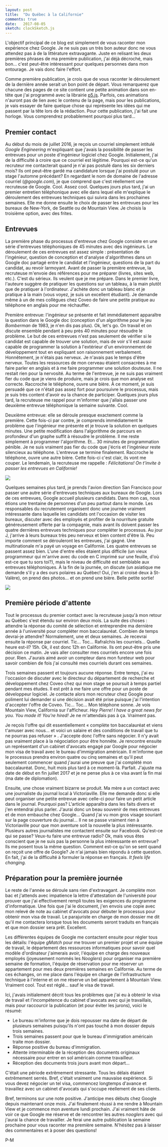 ```yaml
---
layout: post
title:  "Du Québec à la Californie"
comments: true
date:   2017-08-05
sketch: clockSketch.js
---
```


L'objectif principal de ce blog est simplement de vous raconter mon expérience chez Google. Je ne suis pas un très bon auteur donc ne vous attendez pas à de la littérature extravagante. Juste en relisant les deux premières phrases de ma première publication, j'ai déjà décroché, mais bon... c'est peut-être intéressant pour quelques personnes dans mon entourage. Je vais donc faire l'effort.

Comme première publication, je crois que de vous raconter le déroulement de la dernière année serait un bon point de départ. Vous remarquerez que chacune des pages de ce site contient une petite animation dans son en-tête que j'ai programmé avec la librairie [p5.js](https://p5js.org/). Parfois, ces animations n'auront pas de lien avec le contenu de la page, mais pour les publications, je vais essayer de faire quelque chose qui représente les idées qui me passent par la tête lors de la rédaction. Pour cette publication, j'ai fait une horloge. Vous comprendrez probablement pourquoi plus tard...

## Premier contact

Au début du mois de juillet 2016, je reçois un courriel simplement intitulé *Google Engineering* m'expliquant que j'avais la possibilité de passer les entrevues pour un poste d'ingénieur logiciel chez Google. Initialement, j'ai de la difficulté à croire que ce courriel est légitime. Pourquoi est-ce qu'un recruteur me contacterait quand je n'ai pas postulé dans les six derniers mois? Ils ont peut-être gardé ma candidature lorsque j'ai postulé pour un stage l'automne précédant? En regardant le nom de domaine de l'adresse courriel (*@google.com*), je que  comprend que c'est réellement une recruteuse de Google. Cool. Assez cool. Quelques jours plus tard, j'ai un premier entretien téléphonique avec elle dans lequel elle m'explique le déroulement des entrevues techniques qui suivra dans les prochaines semaines. Elle me donne ensuite le choix de passer les entrevues pour les bureaux de New-York, de Seattle ou de Mountain View. Je choisis la troisième option, avec des frites.

## Entrevues

La première phase du processus d'entrevue chez Google consiste en une série d'entrevues téléphoniques de 45 minutes avec des ingénieurs. Le déroulement de ces entrevues est assez simple : présentation de l'ingénieur, question de conception et d'analyse d'algorithmes dans un Google doc partagé entre le candidat et l'ingénieur, questions de la part du candidat, au revoir larmoyant. Avant de passer la première entrevue, la recruteuse m'envoie des références pour me préparer (livres, sites web, etc.). C'est du sérieux. Ils veulent que je me prépare. Dans le premier livre, l'auteure suggère de pratiquer les questions sur un tableau, à la main plutôt que de pratiquer à l'ordinateur. J'achète donc un tableau blanc et je pratique à la main (vous voyez, je suis un excellent étudiant). Je demande même à un de mes collègues chez Coveo de faire une petite pratique au téléphone en anglais pour me réchauffer.

Première entrevue: l'ingénieur se présente et fait immédiatement apparaître la question dans le Google doc (conception d'un algorithme pour le jeu *Bomberman* de 1983, je n'en dis pas plus). Ok, let's go. On travail et on discute ensemble pendant à peu près 40 minutes pour résoudre le problème. Le but de ces entrevues n'est pas seulement de vérifier si le candidat est capable de trouver une solution, mais de voir s'il est aussi capable de programmer la solution à l'extérieur d'un environnement de développement tout en expliquant son raisonnement verbalement. Honnêtement, je n'étais pas nerveux. Je n'avais pas le temps d'être nerveux. Toutes les ressources de mon cerveau étaient consacrées à me faire parler en anglais et à me faire programmer une solution douteuse. Il ne restait rien pour la nervosité. Au terme de l'entrevue, je ne suis pas vraiment fier du code que je viens de produire, mais je crois que mon analyse est correcte. Raccroche le téléphone, ouvre une bière. À ce moment, je suis persuadé que ce n'était pas assez fort pour poursuivre le processus, mais je suis très content d'avoir eu la chance de participer. Quelques jours plus tard, la recruteuse me rappel pour m'informer que j'allais passer une deuxième entrevue téléphonique la semaine suivante. Cool.

Deuxième entrevue: elle se déroule presque exactement comme la première. Cette fois-ci par contre, je comprends immédiatement le problème que l'ingénieur me présente et je trouve la solution en quelques minutes. Une petite modification dans l'algorithme de parcours en profondeur d'un graphe suffit à résoudre le problème. Il me reste simplement à programmer l'algorithme. Et... 30 minutes de programmation pénible. Je ne suis vraiment pas fier du code que j'écris et l'ingénieur reste silencieux au téléphone. L'entrevue se termine finalement. Raccroche le téléphone, ouvre une autre bière. Cette fois-ci c'est clair, ils vont me couper. Le lendemain, la recruteuse me rappelle : *Félicitations! On t'invite à passer les entrevues en Californie!*

<img src="{{ site.baseurl }}/assets/img/pml-google.jpg">

Quelques semaines plus tard, je prends l'avion direction San Francisco pour passer une autre série d'entrevues techniques aux bureaux de Google. Lors de ces entrevues, Google accueil plusieurs candidats. Dans mon cas, nous étions une trentaine de personnes d'un peu partout dans le monde. Les responsables du recrutement organisent donc une journée vraiment intéressante dans laquelle les candidats ont l'occasion de visiter les bureaux, discuter avec des employés et profiter de la nourriture gratuite généreusement offerte par la compagnie, mais avant ils doivent passer les quatre dernières entrevues techniques pour compléter le processus. Au jour J, j'arrive à leurs bureaux très peu nerveux et bien content d'être là. Peu importe comment se dérouleront les entrevues, j'ai gagné. Une multinationale m'a payé un voyage en Californie. Les quatre entrevues se passent assez bien. L'une d'entre elles étaient plus difficile (un vieux programmeur qui m'arrive avec du code en C imprimé sur une feuille, d'où est-ce que tu sors toi?), mais le niveau de difficulté est semblable aux entrevues téléphoniques. À la fin de la journée, on discute (un asiatique me demande s'il y a des ours polaires au Québec! Oui, j'en ai croisé deux à St-Valère), on prend des photos... et on prend une bière. Belle petite sortie!

<img src="{{ site.baseurl }}/assets/img/GCW2.jpg">

## Première période d'attente

Tout le processus du premier contact avec la recruteuse jusqu'à mon retour au Québec s'est étendu sur environ deux mois. La suite des choses : attendre la réponse du comité de sélection et entreprendre ma dernière année à l'université pour compléter mon baccalauréat. Combien de temps devrai-je attendre? Normalement, une et deux semaines. Je recevrai ensuite la réponse par courriel. Tic... Toc... Rafraîchis les courriels...  Quelle heure est-il? 15h. Ok, il est donc 12h en Californie. Ils ont peut-être pris une décision ce matin. Je vais aller consulter mes courriels encore une fois pour. Rien. J'aurais aimé avoir un compteur dans mon fureteur web pour savoir combien de fois j'ai consulté mes courriels durant ces semaines.

Trois semaines passent et toujours aucune réponse. Entre temps, j'ai eu l'occasion de discuter avec le directeur du département de recherche et développement chez Coveo chez qui mon stage se poursuit à temps partiel pendant mes études. Il est prêt à me faire une offre pour un poste de développeur logiciel. Je contacte alors mon recruteur chez Google pour poliment lui demander si une décision avait été prise puisque j'ai l'intention d'accepter l'offre de Coveo. Tic... Toc... Mon téléphone sonne. Je vois Mountain View, California sur l'afficheur. *Hey Pierre! I have a great news for you. You made it! You're hired!* Je ne m'attendais pas à ça. Vraiment pas.

Je reçois l'offre qui dit essentiellement « complète ton baccalauréat et viens t'amuser avec nous... et voici un salaire et des conditions de travail que tu ne pourras pas refuser » . J'accepte donc l'offre sans négocier. Il n'y avait pas vraiment place à la négociation pour être honnête. Je rencontre ensuite un représentant d'un cabinet d'avocats engagé par Google pour négocier mon visa de travail avec le bureau d'immigration américain. Il m'informe que le processus prendra environ quatre ou cinq semaines et qu'il peut seulement commencer quand j'aurai une preuve que j'ai complété mon baccalauréat. Donc, huit mois plus tard à ce moment-là. Parfait. J'ajuste ma date de début en fin juillet 2017 et je ne pense plus à ce visa avant la fin mai (ma date de diplomation).

Ensuite, une chose vraiment bizarre se produit. Ma mère a un contact avec une journaliste du journal local à Victoriaville. Elle me demande donc si elle peut organiser une petite entrevue avec celle-ci pour faire un petit article dans le journal. Pourquoi pas? L'article apparaîtra dans les faits divers et j'en entendrai plus parler. J'aurai donc un beau souvenir de mes entrevues et de mon embauche chez Google... Quand j'ai vu mon gros visage souriant sur la page couverture du journal... Il ne se passe vraiment rien à Victoriaville pour que mon aventure soit la nouvelle la plus intéressante. Plusieurs autres journalistes me contactent ensuite sur Facebook. Qu'est-ce qui se passe? Veux-tu faire une entrevue radio? Ok, mais vous êtes conscient que je ne suis pas la personne la plus intéressante en entrevue? Ils me posent tous la même question. Comment est-ce qu'on se sent quand on reçoit une offre de Google? Je n'ai jamais bien répondu à cette question. En fait, j'ai de la difficulté à formuler la réponse en français. *It feels life changing.*

## Préparation pour la première journée

Le reste de l'année se déroule sans rien d'extravagant. Je complète mon bac et j'attends avec impatience la lettre d'attestation de l'université pour prouver que j'ai effectivement rempli toutes les exigences du programme d'informatique. Une fois que j'ai le document, j'en envois une copie avec mon relevé de note au cabinet d'avocats pour débuter le processus pour obtenir mon visa de travail. Le parajuriste en charge de mon dossier me dit qu'il me contactera lorsque tous les documents seront traduits en français et que mon dossier sera prêt. Excellent.

Les différentes équipes de Google me contactent ensuite pour régler tous les détails: l'équipe *gMatch* pour me trouver un premier projet et une équipe de travail, le département des ressources informatiques pour savoir quel modèle d'ordinateur j'aimerais avoir, l'équipe en charge des nouveaux employés (joyeusement nommés les *Nooglers*) pour organiser ma première semaine de formation, l'équipe de réservation pour me réserver un appartement pour mes deux premières semaines en Californie. Au terme de ces échanges, on me place dans l'équipe en charge de l'infrastructure technique à l'interne et on me réserve un bel appartement à Mountain View. Vraiment cool. Tout est réglé... sauf le visa de travail.

Ici, j'avais initialement décrit tous les problèmes que j'ai eu à obtenir le visa de travail et l'incompétence du cabinet d'avocats avec qui je travaillais, mais pour raccourcir la publication (et pour éviter les jurons), voici le résumé:

* Le bureau m'informe que je dois repousser ma date de départ de plusieurs semaines puisqu'ils n'ont pas touché à mon dossier depuis trois semaines.
* Trois semaines passent pour que le bureau d'immigration américain traite mon dossier.
* Réponse positive du bureau d'immigration.
* Attente interminable de la réception des documents originaux nécessaire pour entrer en sol américain comme travailleur.
* Réception des documents trois jours avant mon départ...

C'était une période extrêmement stressante. Tous les délais étaient extrêmement serrés. Bref, c'était vraiment une mauvaise expérience. Si vous devez négocier un tel visa, commencez longtemps d'avance et travaillez avec un cabinet d'avocats qui s'occupe réellement de ses clients.

Bref, terminons sur une note positive. J'anticipe mes débuts chez Google depuis maintenant onze mois. J'ai finalement réussi à me rendre à Mountain View et je commence mon aventure lundi prochain. J'ai vraiment hâte de voir ce que Google me réserve et de rencontrer les autres *nooglers* avec qui j'aurai la chance de travailler. Je ferai une autre publication la semaine prochaine pour vous raconter ma première semaine. N'hésitez pas à laisser des commentaires et à poser des questions!

P-M
